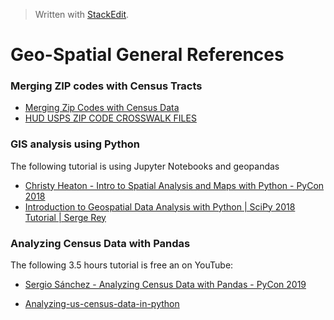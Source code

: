 


> Written with [StackEdit](https://stackedit.io/).
# Geo-Spatial General References
### Merging ZIP codes with Census Tracts
- [Merging Zip Codes with Census Data](https://verstaresearch.com/blog/merging-zip-codes-with-census-data/)
- [HUD USPS ZIP CODE CROSSWALK FILES](https://www.huduser.gov/portal/datasets/usps_crosswalk.html#data)

### GIS analysis using Python

The following tutorial is using Jupyter Notebooks and geopandas
- [Christy Heaton - Intro to Spatial Analysis and Maps with Python - PyCon 2018](https://www.youtube.com/watch?v=uRvTeK5Ndq8)
- [Introduction to Geospatial Data Analysis with Python | SciPy 2018 Tutorial | Serge Rey](https://www.youtube.com/watch?v=kJXUUO5M4ok)

### Analyzing Census Data with Pandas
The following 3.5 hours tutorial is free an on YouTube: 
- [Sergio Sánchez - Analyzing Census Data with Pandas - PyCon 2019](https://youtu.be/sGtCgYWzOV4)


- [Analyzing-us-census-data-in-python](https://www.datacamp.com/courses/analyzing-us-census-data-in-python)



<!--stackedit_data:
eyJoaXN0b3J5IjpbNTE4NDY0MTU4LC0xNTIyNzEwNjYwLC0xNj
EzOTgzMzc0LC0yNDA0MzQ0NDVdfQ==
-->